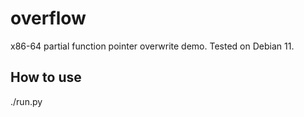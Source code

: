 # overflow
x86-64 partial function pointer overwrite demo. Tested on Debian 11.

## How to use
./run.py
